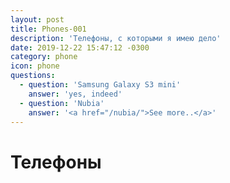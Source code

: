 ```yaml
---
layout: post
title: Phones-001
description: 'Телефоны, с которыми я имею дело'
date: 2019-12-22 15:47:12 -0300
category: phone
icon: phone
questions:
  - question: 'Samsung Galaxy S3 mini'
    answer: 'yes, indeed'
  - question: 'Nubia'
    answer: '<a href="/nubia/">See more..</a>'
---
```


# Телефоны


